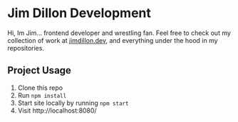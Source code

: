 # Jim Dillon Development

Hi, Im Jim... frontend developer and wrestling fan. Feel free to check out my collection of work at [jimdillon.dev](https://jimdillon.dev/), and everything under the hood in my repositories.

## Project Usage

1. Clone this repo
2. Run `npm install`
3. Start site locally by running `npm start`
4. Visit http://localhost:8080/
